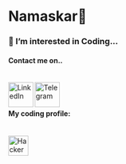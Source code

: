 <h1> Namaskar🙏</h1>

  <h3> 👀 I’m interested in Coding...</h3>
<h4> Contact me on..</h4><br>
<a href="https://www.linkedin.com/in/keshav-raj-0674b029a?utm_source=share&utm_campaign=share_via&utm_content=profile&utm_medium=android_app">
    <img align="left" alt="LinkedIn" width="50px" src="https://img.icons8.com/clouds/500/000000/linkedin.png"/>
</a>
<a href="https://t.me/Raj-keshav">
    <img align="left" alt="Telegram" width="50px" src="https://img.icons8.com/clouds/500/000000/telegram-app.png"/>
</a><br><br>
<h4>My coding profile:</h4><br>
<a href="https://www.hackerrank.com/profile/itsrajkeshav">
  <img align="left" alt="HackerRank" width="40px" src="https://img.icons8.com/external-tal-revivo-filled-tal-revivo/96/000000/external-hackerrank-is-a-technology-company-that-focuses-on-competitive-programming-logo-filled-tal-revivo.png"/>
</a>
<br><br><br>








<!---
itz-rajkeshav/itz-rajkeshav is a ✨ special ✨ repository because its `README.md` (this file) appears on your GitHub profile.
You can click the Preview link to take a look at your changes.
--->
